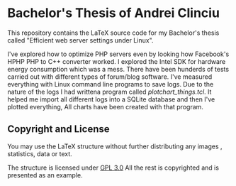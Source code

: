 # Bachelor's Thesis of Andrei Clinciu

This repository contains the LaTeX source code for my Bachelor's thesis called "Efficient web server settings under Linux".

I've explored how to optimize PHP servers even by looking how Facebook's HPHP PHP to C++ converter worked.
I explored the Intel SDK for hardware energy consumption which was a mess.
There have been hunderds of tests carried out with different types of forum/blog software.
I've measured everything with Linux command line programs to save logs.
Due to the nature of the logs I had writtena program called *plotchart_things.tcl*.
It helped me import all different logs into a SQLite database and then I've plotted everything, All charts have been created with that program.






##  Copyright and License
You may use the LaTeX structure without further distributing any images , statistics, data or text.

The structure is licensed under [GPL 3.0](https://choosealicense.com/licenses/gpl-3.0/)
All the rest is copyrighted and is presented as an example.

